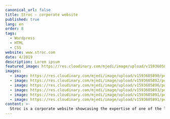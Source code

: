 ```yaml
---
canonical_url: false
title: Stroc - corporate website
published: true
lang: en
order: 8
tags:
  - Wordpress
  - HTML
  - CSS
website: www.stroc.com
date: 4/2019
description: Lorem ipsum
featured_image: https://res.cloudinary.com/mjedi/image/upload/v1593605890/portfolio/stroc1.png
images:
  - image: https://res.cloudinary.com/mjedi/image/upload/v1593605890/portfolio/stroc1.png
  - image: https://res.cloudinary.com/mjedi/image/upload/v1593605892/portfolio/stroc2.png
  - image: https://res.cloudinary.com/mjedi/image/upload/v1593605896/portfolio/stroc3.png
  - image: https://res.cloudinary.com/mjedi/image/upload/v1593605893/portfolio/stroc4.png
  - image: https://res.cloudinary.com/mjedi/image/upload/v1593605891/portfolio/stroc6.png
  - image: https://res.cloudinary.com/mjedi/image/upload/v1593605891/portfolio/stroc7.png
content: >-
  Stroc is a corporate website showcasing the expertise of one of the largest construction companies in Morocco. It is a static site available in French and English with a blog and a recruitment area.
---
```

